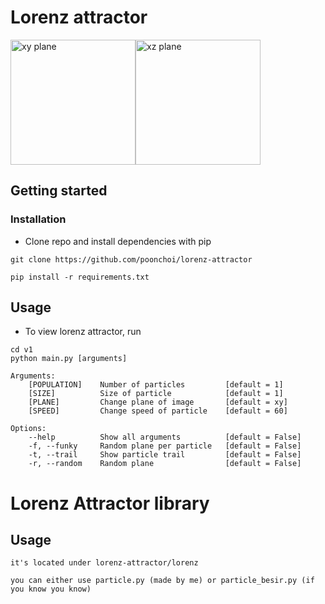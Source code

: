 # Lorenz attractor
<img src="https://i.ibb.co/F7QW7Tn/1.png" alt="xy plane" width=200 height=200><img src="https://i.ibb.co/0mbYDgH/1.png" alt="xz plane" width=200 height=200>
## Getting started

### Installation
- Clone repo and install dependencies with pip
```
git clone https://github.com/poonchoi/lorenz-attractor
```
```
pip install -r requirements.txt
```
## Usage
- To view lorenz attractor, run
```
cd v1
python main.py [arguments]
``` 
```
Arguments:
    [POPULATION]    Number of particles         [default = 1]
    [SIZE]          Size of particle            [default = 1]
    [PLANE]         Change plane of image       [default = xy]
    [SPEED]         Change speed of particle    [default = 60]

Options:
    --help          Show all arguments          [default = False]
    -f, --funky     Random plane per particle   [default = False]
    -t, --trail     Show particle trail         [default = False]
    -r, --random    Random plane                [default = False]
```
# Lorenz Attractor library
## Usage

```
it's located under lorenz-attractor/lorenz

you can either use particle.py (made by me) or particle_besir.py (if you know you know)
```

